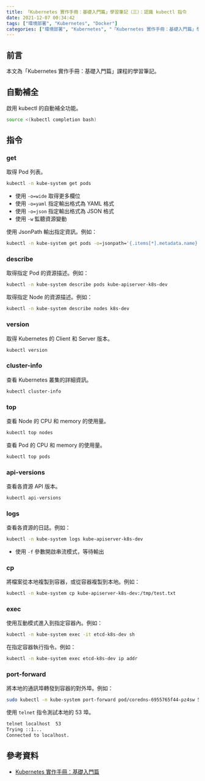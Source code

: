 ```yaml
---
title: 「Kubernetes 實作手冊：基礎入門篇」學習筆記（三）：認識 kubectl 指令
date: 2021-12-07 00:34:42
tags: ["環境部署", "Kubernetes", "Docker"]
categories: ["環境部署", "Kubernetes", "「Kubernetes 實作手冊：基礎入門篇」學習筆記"]
---
```


## 前言

本文為「Kubernetes 實作手冊：基礎入門篇」課程的學習筆記。

## 自動補全

啟用 kubectl 的自動補全功能。

```BASH
source <(kubectl completion bash)
```

## 指令

### get

取得 Pod 列表。

```BASH
kubectl -n kube-system get pods
```

- 使用 `-o=wide` 取得更多欄位
- 使用 `-o=yaml` 指定輸出格式為 YAML 格式
- 使用 `-o=json` 指定輸出格式為 JSON 格式
- 使用 `-w` 監聽資源變動

使用 JsonPath 輸出指定資訊。例如：

```BASH
kubectl -n kube-system get pods -o=jsonpath='{.items[*].metadata.name}'
```

### describe

取得指定 Pod 的資源描述。例如：

```BASH
kubectl -n kube-system describe pods kube-apiserver-k8s-dev
```

取得指定 Node 的資源描述。例如：

```BASH
kubectl -n kube-system describe nodes k8s-dev
```

### version

取得 Kubernetes 的 Client 和 Server 版本。

```BASH
kubectl version
```

### cluster-info

查看 Kubernetes 叢集的詳細資訊。

```BASH
kubectl cluster-info
```

### top

查看 Node 的 CPU 和 memory 的使用量。

```BASH
kubectl top nodes
```

查看 Pod 的 CPU 和 memory 的使用量。

```BASH
kubectl top pods
```

### api-versions

查看各資源 API 版本。

```BASH
kubectl api-versions
```

### logs

查看各資源的日誌。例如：

```BASH
kubectl -n kube-system logs kube-apiserver-k8s-dev
```

- 使用 `-f` 參數開啟串流模式，等待輸出

### cp

將檔案從本地複製到容器，或從容器複製到本地。例如：

```BASH
kubectl -n kube-system cp kube-apiserver-k8s-dev:/tmp/test.txt
```

### exec

使用互動模式進入到指定容器內。例如：

```BASH
kubectl -n kube-system exec -it etcd-k8s-dev sh
```

在指定容器執行指令。例如：

```BASH
kubectl -n kube-system exec etcd-k8s-dev ip addr
```

### port-forward

將本地的通訊埠轉發到容器的對外埠。例如：

```BASH
sudo kubectl -n kube-system port-forward pod/coredns-6955765f44-pz4sw 53:53
```

使用 `telnet` 指令測試本地的 53 埠。

```BASH
telnet localhost  53
Trying ::1...
Connected to localhost.
```

## 參考資料

- [Kubernetes 實作手冊：基礎入門篇](https://hiskio.com/courses/349/about)

